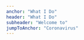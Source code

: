 ```yaml
---
anchor: "What I Do"
header: "What I Do"
subheader: "Welcome to"
jumpToAnchor: "Coronavirus"
---
```

